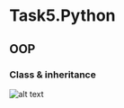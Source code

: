 # Task5.Python
## OOP
### Class & inheritance 
![alt text](https://cdn.educba.com/academy/wp-content/uploads/2020/01/Single-Inheritance-in-Python.jpg.webp)
